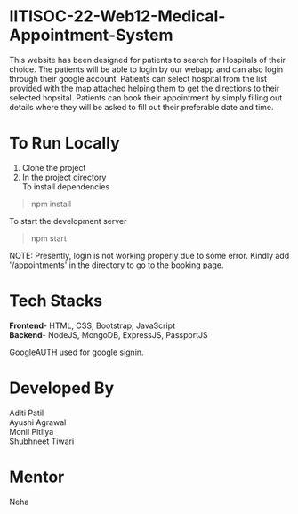 
# IITISOC-22-Web12-Medical-Appointment-System


This website has been designed for patients to search for Hospitals of their choice. 
The patients will be able to login by our webapp and can also login through their google account.
Patients can select hospital from the list provided with the map attached helping them to get the directions to their selected hopsital.
Patients can book their appointment by simply filling out details where they will be asked to fill out their preferable date and time.

# To Run Locally 

1. Clone the project  
2. In the project directory</br> To install dependencies</br> 
 > npm install </br> 

To start the development server</br>

 > npm start


NOTE: Presently, login is not working properly due to some error. Kindly add '/appointments' in the directory to go to the booking page.


# Tech Stacks
**Frontend**- HTML, CSS, Bootstrap, JavaScript  
**Backend**- NodeJS, MongoDB, ExpressJS, PassportJS  

GoogleAUTH used for google signin.


# Developed By
Aditi Patil  
Ayushi Agrawal  
Monil Pitliya  
Shubhneet Tiwari

# Mentor
Neha


